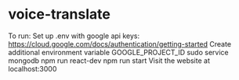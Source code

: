 # voice-translate
To run: 
Set up .env with google api keys: https://cloud.google.com/docs/authentication/getting-started
Create additional environment variable GOOGLE_PROJECT_ID
sudo service mongodb
npm run react-dev
npm run start
Visit the website at localhost:3000

